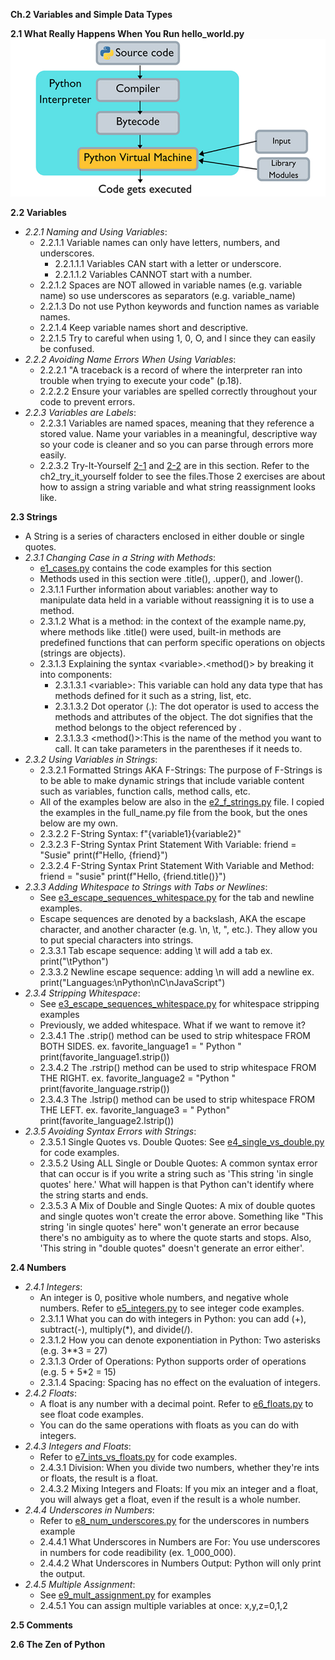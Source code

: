 **Ch.2 Variables and Simple Data Types**

**2.1 What Really Happens When You Run hello_world.py**\
![Python Interpretation and Compilation](https://raw.githubusercontent.com/chloenumber1/intro-python/refs/heads/main/chapter_2/chapter_2_notes/ch_2_notes_imgs/python-interpretation-compilation.jpg)

**2.2 Variables**
- *2.2.1 Naming and Using Variables*:
    - 2.2.1.1 Variable names can only have letters, numbers, and underscores.
        - 2.2.1.1.1 Variables CAN start with a letter or underscore.
        - 2.2.1.1.2 Variables CANNOT start with a number.
    - 2.2.1.2 Spaces are NOT allowed in variable names (e.g. variable name) so use underscores as separators (e.g. variable_name)
    - 2.2.1.3 Do not use Python keywords and function names as variable names.
    - 2.2.1.4 Keep variable names short and descriptive.
    - 2.2.1.5 Try to careful when using 1, 0, O, and l since they can easily be confused.
- *2.2.2 Avoiding Name Errors When Using Variables*:
    - 2.2.2.1 "A traceback is a record of where the interpreter ran into trouble when trying to execute your code" (p.18).
    - 2.2.2.2 Ensure your variables are spelled correctly throughout your code to prevent errors.
- *2.2.3 Variables are Labels*:
    - 2.2.3.1 Variables are named spaces, meaning that they reference a stored value. Name your variables in a meaningful, descriptive way so your code is cleaner and so you can parse through errors more easily.
    - 2.2.3.2 Try-It-Yourself [2-1](https://github.com/chloenumber1/intro-python/blob/main/chapter_2/ch_2_try_it_yourself/tiy_2_1_simple_message.py) and [2-2](https://github.com/chloenumber1/intro-python/blob/main/chapter_2/ch_2_try_it_yourself/tiy_2_2_simple_messages.py) are in this section. Refer to the ch2_try_it_yourself folder to see the files.Those 2 exercises are about how to assign a string variable and what string reassignment looks like. 

**2.3 Strings**
- A String is a series of characters enclosed in either double or single quotes.
- *2.3.1 Changing Case in a String with Methods*:
    - [e1_cases.py](https://github.com/chloenumber1/intro-python/blob/main/chapter_2/chapter_2_examples/e1_cases.py) contains the code examples for this section
    - Methods used in this section were .title(), .upper(), and .lower().
    - 2.3.1.1 Further information about variables: another way to manipulate data held in a variable without reassigning it is to use a method.
    - 2.3.1.2 What is a method: in the context of the example name.py, where methods like .title() were used, built-in methods are predefined functions that can perform specific operations on objects (strings are objects).
    - 2.3.1.3 Explaining the syntax &lt;variable&gt;.<method()> by breaking it into components:
        - 2.3.1.3.1 &lt;variable&gt;: This variable can hold any data type that has methods defined for it such as a string, list, etc.
        - 2.3.1.3.2 Dot operator (.): The dot operator is used to access the methods and attributes of the object. The dot signifies that the method belongs to the object referenced by <variable>.
        - 2.3.1.3.3 <method()>:This is the name of the method you want to call. It can take parameters in the parentheses if it needs to.
- *2.3.2 Using Variables in Strings*:
    - 2.3.2.1 Formatted Strings AKA F-Strings: The purpose of F-Strings is to be able to make dynamic strings that include variable content such as variables, function calls, method calls, etc. 
    - All of the examples below are also in the [e2_f_strings.py](https://github.com/chloenumber1/intro-python/blob/main/chapter_2/chapter_2_examples/e2_f_strings.py) file. I copied the examples in the full_name.py file from the book, but the ones below are my own.
    - 2.3.2.2 F-String Syntax: 
      f"{variable1}{variable2}"
    - 2.3.2.3 F-String Syntax Print Statement With Variable: 
      friend = "Susie"
      print(f"Hello, {friend}")
    - 2.3.2.4 F-String Syntax Print Statement With Variable and Method:
      friend = "susie"
      print(f"Hello, {friend.title()}")
- *2.3.3 Adding Whitespace to Strings with Tabs or Newlines*:
    - See [e3_escape_sequences_whitespace.py](https://github.com/chloenumber1/intro-python/blob/main/chapter_2/chapter_2_examples/e3_escape_sequences_whitespace.py) for the tab and newline examples.
    - Escape sequences are denoted by a backslash, AKA the escape character, and another character (e.g. \n, \t, \", etc.). They allow you to put special characters into strings.
    - 2.3.3.1 Tab escape sequence: adding \t will add a tab
      ex. 
      print("\tPython")
    - 2.3.3.2 Newline escape sequence: adding \n will add a newline
      ex. print("Languages:\nPython\nC\nJavaScript")
- *2.3.4 Stripping Whitespace*:
  - See [e3_escape_sequences_whitespace.py](https://github.com/chloenumber1/intro-python/blob/main/chapter_2/chapter_2_examples/e3_escape_sequences_whitespace.py) for whitespace stripping examples
  - Previously, we added whitespace. What if we want to remove it?
   - 2.3.4.1 The .strip() method can be used to strip whitespace FROM BOTH SIDES.
    ex.
    favorite_language1 = "    Python    "
    print(favorite_language1.strip())
   - 2.3.4.2 The .rstrip() method can be used to strip whitespace FROM THE RIGHT.
    ex. 
    favorite_language2 = "Python     "
    print(favorite_language.rstrip())
   - 2.3.4.3 The .lstrip() method can be used to strip whitespace FROM THE LEFT.
    ex. 
    favorite_language3 = "     Python"
    print(favorite_language2.lstrip())
- *2.3.5 Avoiding Syntax Errors with Strings*:
  - 2.3.5.1 Single Quotes vs. Double Quotes: See [e4_single_vs_double.py](https://github.com/chloenumber1/intro-python/blob/main/chapter_2/chapter_2_examples/e4_single_vs_double.py) for code examples.
  - 2.3.5.2 Using ALL Single or Double Quotes: A common syntax error that can occur is if you write a string such as 'This string 'in single quotes' here.' What will happen is that Python can't identify where the string starts and ends. 
  - 2.3.5.3 A Mix of Double and Single Quotes: A mix of double quotes and single quotes won't create the error above. Something like "This string 'in single quotes' here" won't generate an error because there's no ambiguity as to where the quote starts and stops. Also, 'This string in "double quotes" doesn't generate an error either'.

**2.4 Numbers**
- *2.4.1 Integers*: 
    - An integer is 0, positive whole numbers, and negative whole numbers. Refer to [e5_integers.py](https://github.com/chloenumber1/intro-python/blob/main/chapter_2/chapter_2_examples/e5_integers.py) to see integer code examples.
    - 2.3.1.1 What you can do with integers in Python: you can add (+), subtract(-), multiply(*), and divide(/).
    - 2.3.1.2 How you can denote exponentiation in Python: Two asterisks 
    (e.g. 3**3 = 27)
    - 2.3.1.3 Order of Operations: Python supports order of operations (e.g. 5 + 5*2 = 15)
    - 2.3.1.4 Spacing: Spacing has no effect on the evaluation of integers.
- *2.4.2 Floats*:
    - A float is any number with a decimal point. Refer to [e6_floats.py](https://github.com/chloenumber1/intro-python/blob/main/chapter_2/chapter_2_examples/e6_floats.py) to see float code examples.
    - You can do the same operations with floats as you can do with integers.
- *2.4.3 Integers and Floats*:
    - Refer to [e7_ints_vs_floats.py](https://github.com/chloenumber1/intro-python/blob/main/chapter_2/chapter_2_examples/e7_ints_vs_floats.py) for code examples.
    - 2.4.3.1 Division: When you divide two numbers, whether they're ints or floats, the result is a float.
    - 2.4.3.2 Mixing Integers and Floats: If you mix an integer and a float, you will always get a float, even if the result is a whole number. 
- *2.4.4 Underscores in Numbers*:
    - Refer to [e8_num_underscores.py](https://github.com/chloenumber1/intro-python/blob/main/chapter_2/chapter_2_examples/e8_num_underscores.py) for the underscores in numbers example
    - 2.4.4.1 What Underscores in Numbers are For: You use underscores in numbers for code readibility (ex. 1_000_000). 
    - 2.4.4.2 What Underscores in Numbers Output: Python will only print the output.
- *2.4.5 Multiple Assignment*:
    - See [e9_mult_assignment.py]() for examples
    - 2.4.5.1 You can assign multiple variables at once: x,y,z=0,1,2

**2.5 Comments**

**2.6 The Zen of Python**
